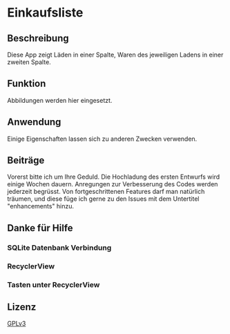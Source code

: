 # Einkaufsliste

## Beschreibung
Diese App zeigt Läden in einer Spalte, Waren des jeweiligen Ladens in einer zweiten Spalte.

## Funktion
Abbildungen werden hier eingesetzt.

## Anwendung
Einige Eigenschaften lassen sich zu anderen Zwecken verwenden.

## Beiträge
Vorerst bitte ich um Ihre Geduld. Die Hochladung des ersten Entwurfs wird einige Wochen dauern. Anregungen zur 
Verbesserung des Codes werden jederzeit begrüsst. Von fortgeschrittenen Features darf man natürlich träumen, und
diese füge ich gerne zu den Issues mit dem Untertitel "enhancements" hinzu.

## Danke für Hilfe
  ### SQLite Datenbank Verbindung
  
  ### RecyclerView
  
  ### Tasten unter RecyclerView
  
## Lizenz
[GPLv3](https://github.com/Galajda/Einkaufsliste/blob/master/LICENSE)

